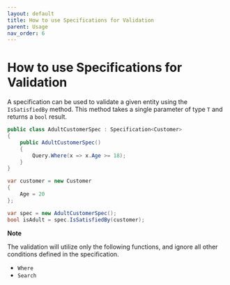 ```yaml
---
layout: default
title: How to use Specifications for Validation
parent: Usage
nav_order: 6
---
```


# How to use Specifications for Validation

A specification can be used to validate a given entity using the `IsSatisfiedBy` method. This method takes a single parameter of type `T` and returns a `bool` result.

```csharp
public class AdultCustomerSpec : Specification<Customer>
{
    public AdultCustomerSpec()
    {
        Query.Where(x => x.Age >= 18);
    }
}
```

```csharp
var customer = new Customer
{
    Age = 20
};

var spec = new AdultCustomerSpec();
bool isAdult = spec.IsSatisfiedBy(customer);
```

<strong>Note</strong>

The validation will utilize only the following functions, and ignore all other conditions defined in the specification.
- `Where`
- `Search`